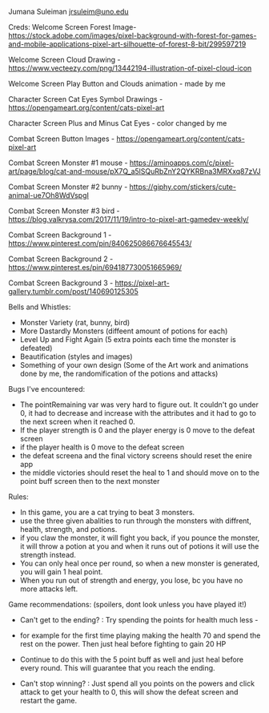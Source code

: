 Jumana Suleiman jrsuleim@uno.edu

Creds: 
Welcome Screen Forest Image- 
https://stock.adobe.com/images/pixel-background-with-forest-for-games-and-mobile-applications-pixel-art-silhouette-of-forest-8-bit/299597219 

Welcome Screen Cloud Drawing - 
https://www.vecteezy.com/png/13442194-illustration-of-pixel-cloud-icon 

Welcome Screen Play Button and Clouds animation - made by me

Character Screen Cat Eyes Symbol Drawings - https://opengameart.org/content/cats-pixel-art

Character Screen Plus and Minus Cat Eyes - color changed by me 

Combat Screen Button Images - https://opengameart.org/content/cats-pixel-art

Combat Screen Monster #1 mouse - https://aminoapps.com/c/pixel-art/page/blog/cat-and-mouse/pX7Q_a5lSQuRbZnY2QYKRBna3MRXxq87zVJ

Combat Screen Monster #2 bunny - https://giphy.com/stickers/cute-animal-ue7Oh8WdVspgI

Combat Screen Monster #3 bird - https://blog.valkrysa.com/2017/11/19/intro-to-pixel-art-gamedev-weekly/ 

Combat Screen Background 1 - https://www.pinterest.com/pin/840625086676645543/

Combat Screen Background 2 - https://www.pinterest.es/pin/694187730051665969/

Combat Screen Background 3 - https://pixel-art-gallery.tumblr.com/post/140690125305

Bells and Whistles: 
- Monster Variety (rat, bunny, bird)
- More Dastardly Monsters (diffeent amount of potions for each)
- Level Up and Fight Again (5 extra points each time the monster is defeated)
- Beautification (styles and images)
- Something of your own design (Some of the Art work and animations done by me, the randomification of the potions and attacks)


Bugs I've encountered:
- The pointRemaining var was very hard to figure out. It couldn't go under 0, it had to decrease and increase with the attributes and it had to go to the next screen when it reached 0. 
- If the player strength is 0 and the player energy is 0 move to the defeat screen
- if the player health is 0 move to the defeat screen
- the defeat screena and the final victory screens should reset the enire app
- the middle victories should reset the heal to 1 and should move on to the point buff screen then to the next monster 

Rules:
- In this game, you are a cat trying to beat 3 monsters.
- use the three given abalities to run through the monsters with diffrent, health, strength, and potions.
- if you claw the monster, it will fight you back, if you pounce the monster, it will throw a potion at you and when it runs out of potions it will use the strength instead.
- You can only heal once per round, so when a new monster is generated, you will gain 1 heal point. 
- When you run out of strength and energy, you lose, bc you have no more attacks left. 

Game recommendations: (spoilers, dont look unless you have played it!)
- Can't get to the ending? : Try spending the points for health much less -
- for example for the first time playing making the health 70 and spend the rest on the power. Then just heal before fighting to gain 20 HP
- Continue to do this with the 5 point buff as well and just heal before every round. This will guarantee that you reach the ending. 

- Can't stop winning? : Just spend all you points on the powers and click attack to get your health to 0, this will show the defeat screen and restart the game. 
